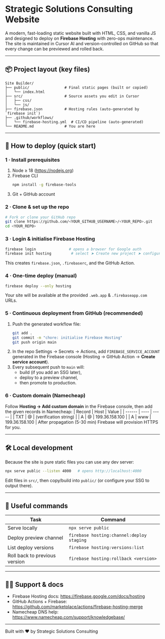 # Strategic Solutions Consulting Website

A modern, fast-loading static website built with HTML, CSS, and vanilla JS and designed to deploy on **Firebase Hosting** with zero-ops maintenance. The site is maintained in Cursor AI and version-controlled on GitHub so that every change can be previewed and rolled back.

---
## 📦 Project layout (key files)
```
Site Builder/
├── public/                # Final static pages (built or copied)
│   └── index.html
├── src/                   # Source assets you edit in Cursor
│   ├── css/
│   └── js/
├── firebase.json          # Hosting rules (auto-generated by `firebase init`)
├── .github/workflows/
│   └── firebase-hosting.yml  # CI/CD pipeline (auto-generated)
└── README.md              # You are here
```

---
## 🚀 How to deploy (quick start)

### 1 · Install prerequisites
1. Node ≥ 18 (https://nodejs.org)
2. Firebase CLI
   ```bash
   npm install -g firebase-tools
   ```
3. Git + GitHub account

### 2 · Clone & set up the repo
```bash
# Fork or clone your GitHub repo
git clone https://github.com/<YOUR_GITHUB_USERNAME>/<YOUR_REPO>.git
cd <YOUR_REPO>
```

### 3 · Login & initialise Firebase Hosting
```bash
firebase login               # opens a browser for Google auth
firebase init hosting         # select ➤ Create new project ➤ configure as SPA? (y/n) ➤ set public directory to "public"
```
This creates `firebase.json`, `.firebaserc`, and the GitHub Action.

### 4 · One-time deploy (manual)
```bash
firebase deploy --only hosting
```
Your site will be available at the provided `.web.app` & `.firebaseapp.com` URLs.

### 5 · Continuous deployment from GitHub (recommended)
1. Push the generated workflow file:
   ```bash
   git add .
   git commit -m "chore: initialise Firebase Hosting"
   git push origin main
   ```
2. In the repo Settings → Secrets → Actions, add `FIREBASE_SERVICE_ACCOUNT` generated in the Firebase console (Hosting → GitHub Action → **Create service account**).
3. Every subsequent push to `main` will:
   * build (if you add an SSG later),
   * deploy to a preview channel,
   * then promote to production.

### 6 · Custom domain (Namecheap)
Follow **Hosting → Add custom domain** in the Firebase console, then add the given records in Namecheap:
| Record | Host | Value |
| ------ | ---- | ----- |
| TXT    | @    | (verification string) |
| A      | @    | 199.36.158.100 |
| A      | www  | 199.36.158.100 |
After propagation (5-30 min) Firebase will provision HTTPS for you.

---
## 🛠 Local development
Because the site is pure static files you can use any dev server:
```bash
npx serve public --listen 4000   # opens http://localhost:4000
```
Edit files in `src/`, then copy/build into `public/` (or configure your SSG to output there).

---
## 🧰 Useful commands
| Task                              | Command                                  |
| --------------------------------- | ---------------------------------------- |
| Serve locally                     | `npx serve public`                       |
| Deploy preview channel            | `firebase hosting:channel:deploy staging`|
| List deploy versions              | `firebase hosting:versions:list`         |
| Roll back to previous version     | `firebase hosting:rollback <version>`    |

---
## 🙋‍♂️ Support & docs
* Firebase Hosting docs: https://firebase.google.com/docs/hosting
* GitHub Actions + Firebase: https://github.com/marketplace/actions/firebase-hosting-merge
* Namecheap DNS help: https://www.namecheap.com/support/knowledgebase/

---
Built with ❤️ by Strategic Solutions Consulting 